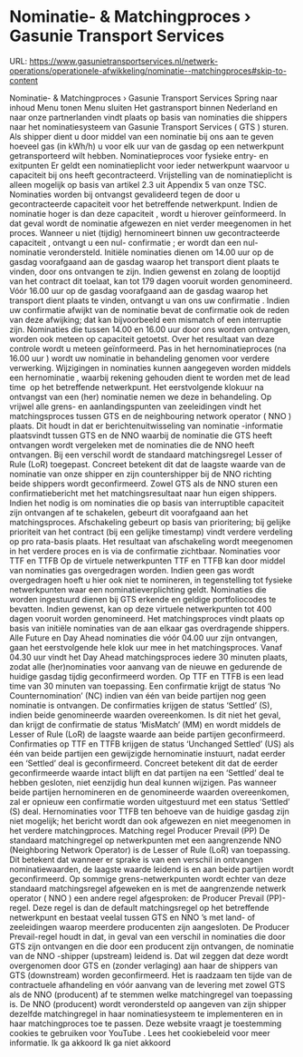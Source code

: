 # Nominatie- & Matchingproces › Gasunie Transport Services

URL: https://www.gasunietransportservices.nl/netwerk-operations/operationele-afwikkeling/nominatie--matchingproces#skip-to-content

Nominatie- & Matchingproces › Gasunie Transport Services
Spring naar inhoud
Menu tonen
Menu sluiten
Het gastransport binnen Nederland en naar onze partnerlanden vindt plaats op basis van nominaties die shippers naar het nominatiesysteem van
Gasunie Transport Services
(
GTS
) sturen. Als shipper dient u door middel van een
nominatie
bij ons aan te geven hoeveel
gas
(in kWh/h) u voor elk
uur
van de
gasdag
op een netwerkpunt getransporteerd wilt hebben.
Nominatieproces voor fysieke entry- en exitpunten
Er geldt een nominatieplicht voor ieder netwerkpunt waarvoor u
capaciteit
bij ons heeft gecontracteerd. Vrijstelling van de nominatieplicht is alleen mogelijk op basis van artikel 2.3 uit Appendix 5 van onze TSC.
Nominaties worden bij ontvangst gevalideerd tegen de door u
gecontracteerde capaciteit
voor het betreffende netwerkpunt. Indien de
nominatie
hoger is dan deze
capaciteit
, wordt u hierover geïnformeerd. In dat geval wordt de
nominatie
afgewezen en niet verder meegenomen in het proces. Wanneer u niet (tijdig) hernomineert binnen uw
gecontracteerde capaciteit
, ontvangt u een nul-
confirmatie
; er wordt dan een nul-
nominatie
verondersteld.
Initiële nominaties dienen om 14.00
uur
op de
gasdag
voorafgaand aan de
gasdag
waarop het transport dient plaats te vinden, door ons ontvangen te zijn. Indien gewenst en zolang de looptijd van het contract dit toelaat, kan tot 179 dagen vooruit worden genomineerd.
Vóór 16.00
uur
op de
gasdag
voorafgaand aan de
gasdag
waarop het transport dient plaats te vinden, ontvangt u van ons uw
confirmatie
. Indien uw
confirmatie
afwijkt van de
nominatie
bevat de
confirmatie
ook de reden van deze afwijking; dat kan bijvoorbeeld een mismatch of een interruptie zijn.
Nominaties die tussen 14.00 en 16.00
uur
door ons worden ontvangen, worden ook meteen op
capaciteit
getoetst. Over het resultaat van deze controle wordt u meteen geïnformeerd. Pas in het hernominatieproces (na 16.00
uur
) wordt uw
nominatie
in behandeling genomen voor verdere verwerking. Wijzigingen in nominaties kunnen aangegeven worden middels een
hernominatie
, waarbij rekening gehouden dient te worden met de lead time  op het betreffende netwerkpunt. Het eerstvolgende klokuur na ontvangst van een (her)
nominatie
nemen we deze in behandeling.
Op vrijwel alle grens- en aanlandingspunten van zeeleidingen vindt het matchingsproces tussen
GTS
en de neighbouring network operator (
NNO
) plaats. Dit houdt in dat er berichtenuitwisseling van
nominatie
-informatie plaatsvindt tussen
GTS
en de
NNO
waarbij de
nominatie
die
GTS
heeft ontvangen wordt vergeleken met de nominaties die de
NNO
heeft ontvangen. Bij een verschil wordt de standaard matchingsregel Lesser of Rule (LoR) toegepast. Concreet betekent dit dat de laagste waarde van de
nominatie
van onze shipper en zijn countershipper bij de
NNO
richting beide shippers wordt geconfirmeerd. Zowel
GTS
als de
NNO
sturen een confirmatiebericht met het matchingsresultaat naar hun eigen shippers.
Indien het nodig is om nominaties die op basis van interruptible
capaciteit
zijn ontvangen af te schakelen, gebeurt dit voorafgaand aan het matchingsproces. Afschakeling gebeurt op basis van prioritering; bij gelijke prioriteit van het contract (bij een gelijke timestamp) vindt verdere verdeling op pro rata-basis plaats. Het resultaat van afschakeling wordt meegenomen in het verdere proces en is via de
confirmatie
zichtbaar.
Nominaties voor TTF en TTFB
Op de virtuele netwerkpunten TTF en TTFB kan door middel van nominaties
gas
overgedragen worden. Indien geen
gas
wordt overgedragen hoeft u hier ook niet te nomineren, in tegenstelling tot fysieke netwerkpunten waar een nominatieverplichting geldt. Nominaties die worden ingestuurd dienen bij
GTS
erkende en geldige portfoliocodes te bevatten. Indien gewenst, kan op deze virtuele netwerkpunten tot 400 dagen vooruit worden genomineerd.
Het matchingsproces vindt plaats op basis van initiële nominaties van de aan elkaar
gas
overdragende shippers. Alle Future en Day Ahead nominaties die vóór 04.00
uur
zijn ontvangen, gaan het eerstvolgende hele klok
uur
mee in het matchingsproces. Vanaf 04.30
uur
vindt het Day Ahead matchingsproces iedere 30 minuten plaats, zodat alle (her)nominaties voor aanvang van de nieuwe en gedurende de huidige
gasdag
tijdig geconfirmeerd worden.
Op TTF en TTFB is een lead time van 30 minuten van toepassing.
Een
confirmatie
krijgt de status ‘No Counternomination’ (NC) indien van één van beide partijen nog geen
nominatie
is ontvangen. De confirmaties krijgen de status ‘Settled’ (S), indien beide genomineerde waarden overeenkomen. Is dit niet het geval, dan krijgt de
confirmatie
de status ‘MisMatch’ (MM) en wordt middels de Lesser of Rule (LoR) de laagste waarde aan beide partijen geconfirmeerd.
Confirmaties op TTF en TTFB krijgen de status ‘Unchanged Settled’ (US) als één van beide partijen een gewijzigde
hernominatie
instuurt, nadat eerder een ‘Settled’ deal is geconfirmeerd. Concreet betekent dit dat de eerder geconfirmeerde waarde intact blijft en dat partijen na een ‘Settled’ deal te hebben gesloten, niet eenzijdig hun deal kunnen wijzigen. Pas wanneer beide partijen hernomineren en de genomineerde waarden overeenkomen, zal er opnieuw een
confirmatie
worden uitgestuurd met een status ‘Settled’ (S) deal.
Hernominaties voor TTFB ten behoeve van de huidige
gasdag
zijn niet mogelijk; het bericht wordt dan ook afgewezen en niet meegenomen in het verdere matchingproces.
Matching regel Producer Prevail (PP)
De standaard matchingregel op netwerkpunten met een aangrenzende
NNO
(Neighboring Network Operator) is de Lesser of Rule (LoR) van toepassing. Dit betekent dat wanneer er sprake is van een verschil in ontvangen nominatiewaarden, de laagste waarde leidend is en aan beide partijen wordt geconfirmeerd.
Op sommige grens-netwerkpunten wordt echter van deze standaard matchingsregel afgeweken en is met de aangrenzende netwerk operator (
NNO
) een andere regel afgesproken: de Producer Prevail (PP)-regel. Deze regel is dan de default matchingsregel op het betreffende netwerkpunt en bestaat veelal tussen
GTS
en
NNO
’s met land- of zeeleidingen waarop meerdere producenten zijn aangesloten. De Producer Prevail-regel houdt in dat, in geval van een verschil in nominaties die door
GTS
zijn ontvangen en die door een producent zijn ontvangen, de
nominatie
van de
NNO
-shipper (upstream) leidend is. Dat wil zeggen dat deze wordt overgenomen door
GTS
en (zonder verlaging) aan haar de shippers van
GTS
(downstream) worden geconfirmeerd.
Het is raadzaam ten tijde van de contractuele afhandeling en vóór aanvang van de
levering
met zowel
GTS
als de
NNO
(producent) af te stemmen welke matchingregel van toepassing is. De
NNO
(producent) wordt verondersteld op aangeven van zijn shipper dezelfde matchingregel in haar nominatiesysteem te implementeren en in haar matchingproces toe te passen.
Deze website vraagt je toestemming cookies te gebruiken voor
YouTube
. Lees het
cookiebeleid
voor meer informatie.
Ik ga akkoord
Ik ga niet akkoord